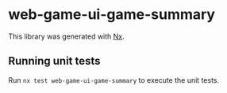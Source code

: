 # web-game-ui-game-summary

This library was generated with [Nx](https://nx.dev).

## Running unit tests

Run `nx test web-game-ui-game-summary` to execute the unit tests.
